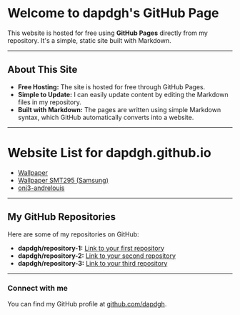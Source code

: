 # Welcome to dapdgh's GitHub Page

This website is hosted for free using **GitHub Pages** directly from my repository. It's a simple, static site built with Markdown.

---

## About This Site

* **Free Hosting:** The site is hosted for free through GitHub Pages.
* **Simple to Update:** I can easily update content by editing the Markdown files in my repository.
* **Built with Markdown:** The pages are written using simple Markdown syntax, which GitHub automatically converts into a website.

---
# Website List for dapdgh.github.io

- [Wallpaper ](https://dapdgh.github.io/wallpaper)
- [Wallpaper SMT295 (Samsung)](https://wallpaper.dapdgh.github.io/smt295)
- [onj3-andrelouis](http://onj3.andrelouis.com)
---

## My GitHub Repositories

Here are some of my repositories on GitHub:

* **dapdgh/repository-1:** [Link to your first repository](https://github.com/dapdgh/repository-1)
* **dapdgh/repository-2:** [Link to your second repository](https://github.com/dapdgh/repository-2)
* **dapdgh/repository-3:** [Link to your third repository](https://github.com/dapdgh/repository-3)

---

### Connect with me

You can find my GitHub profile at [github.com/dapdgh](https://github.com/dapdgh).
